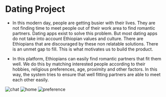 # Dating Project
* In this modern day, people are getting busier with their lives. They are not finding time to meet people out of their work area to find romantic partners. Dating apps exist to solve this problem. But most dating apps do not take into account Ethiopian values and culture. There are Ethiopians that are discouraged by these non relatable solutions. There is an unmet gap to fill. This is what motivates us to build the product.

* In this platform, Ethiopians can easily find romantic partners that fit them well. We do this by matching interested people according to their hobbies, religious preferences, age, proximity and other factors. In this way, the system tries to ensure that well fitting partners are able to meet each other easily.

![chat](https://github.com/primequantuM4/Spark-Dating_Project-/assets/99685585/afb17360-bdc9-40ff-993f-a3b4a08b26e0)
![home](https://github.com/primequantuM4/Spark-Dating_Project-/assets/99685585/6f904da9-e34e-4519-8b8a-2761599ff39f)
![preference](https://github.com/primequantuM4/Spark-Dating_Project-/assets/99685585/b8408d5a-a366-4f9d-8717-0f597bf8cf8c)
